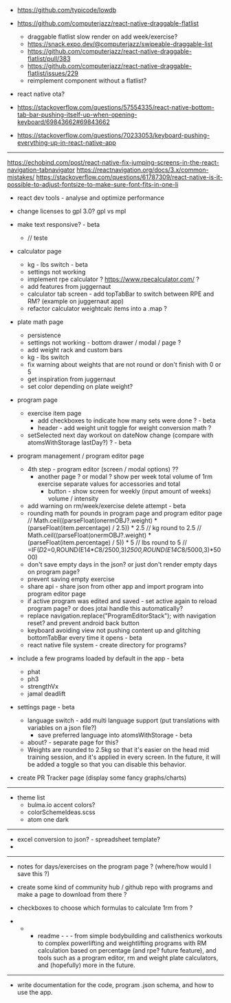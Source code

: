 - https://github.com/typicode/lowdb

- https://github.com/computerjazz/react-native-draggable-flatlist
  - draggable flatlist slow render on add week/exercise?
  - https://snack.expo.dev/@computerjazz/swipeable-draggable-list
  - https://github.com/computerjazz/react-native-draggable-flatlist/pull/383
  - https://github.com/computerjazz/react-native-draggable-flatlist/issues/229
  - reimplement component without a flatlist?

- react native ota?

- https://stackoverflow.com/questions/57554335/react-native-bottom-tab-bar-pushing-itself-up-when-opening-keyboard/69843662#69843662

- https://stackoverflow.com/questions/70233053/keyboard-pushing-everything-up-in-react-native-app
--------------------------------------------------------------------------------------

https://echobind.com/post/react-native-fix-jumping-screens-in-the-react-navigation-tabnavigator
https://reactnavigation.org/docs/3.x/common-mistakes/
https://stackoverflow.com/questions/61787309/react-native-is-it-possible-to-adjust-fontsize-to-make-sure-font-fits-in-one-li

- react dev tools - analyse and optimize performance

- change licenses to gpl 3.0? gpl vs mpl

- make text responsive? - beta
  - // <Text adjustsFontSizeToFit style={styles(activeTheme).text}>teste</Text>

- calculator page
  - kg - lbs switch - beta
  - settings not working
  - implement rpe calculator ? https://www.rpecalculator.com/ ?
  - add features from juggernaut
  - calculator tab screen - add topTabBar to switch between RPE and RM? (example on juggernaut app)
  - refactor calculator weightcalc items into a .map ?

- plate math page
  - persistence
  - settings not working - bottom drawer / modal / page ?
  - add weight rack and custom bars
  - kg - lbs switch
  - fix warning about weights that are not round or don't finish with 0 or 5
  - get inspiration from juggernaut
  - set color depending on plate weight?

- program page
  - exercise item page
    - add checkboxes to indicate how many sets were done ? - beta
    - header - add weight unit toggle for weight conversion math ?
  - setSelected next day workout on dateNow change (compare with atomsWithStorage lastDay?) ? - beta

- program management / program editor page
  - 4th step - program editor (screen / modal options) ??
    - another page ? or modal ? show per week total volume of 1rm exercise separate values for accessories and total
      - button - show screen for weekly (input amount of weeks) volume / intensity
  - add warning on rm/week/exercise delete attempt - beta
  - rounding math for pounds in program page and program editor page
    // Math.ceil((parseFloat(onermOBJ?.weight) * (parseFloat(item.percentage) / 2.5)) * 2.5 // kg round to 2.5
    // Math.ceil((parseFloat(onermOBJ?.weight) * (parseFloat(item.percentage) / 5)) * 5 // lbs round to 5
    // =IF($D$2=0,ROUND(E14*$C$8/2500,3)*2500,ROUND(E14*$C$8/5000,3)*5000)
  - don't save empty days in the json? or just don't render empty days on program page?
  - prevent saving empty exercise
  - share api - share json from other app and import program into program editor page
  - if active program was edited and saved - set active again to reload program page? or does jotai handle this automatically?
  - replace navigation.replace("ProgramEditorStack"); with navigation reset? and prevent android back button
  - keyboard avoiding view not pushing content up and glitching bottomTabBar every time it opens - beta
  - react native file system - create directory for programs?

- include a few programs loaded by default in the app - beta
  - phat
  - ph3
  - strengthVx
  - jamal deadlift

- settings page - beta
  - language switch - add multi language support (put translations with variables on a json file?)
    - save preferred language into atomsWithStorage - beta
  - about? - separate page for this?
  - Weights are rounded to 2.5kg so that it's easier on the head mid training session, and it's applied in every screen. In the future, it will be added a toggle so that you can disable this behavior.

- create PR Tracker page (display some fancy graphs/charts)
--------------------------------------------------------------------------------------

- theme list
  - bulma.io accent colors?
  - colorSchemeIdeas.scss
  - atom one dark

--------------------------------------------------------------------------------------
- excel conversion to json? - spreadsheet template?
-
--------------------------------------------------------------------------------------

- notes for days/exercises on the program page ? (where/how would I save this ?)
- create some kind of community hub / github repo with programs and make a page to download from there ?
- checkboxes to choose which formulas to calculate 1rm from ?

- - - readme - - -
from simple bodybuilding and calisthenics workouts to complex powerlifting and
weightlifting programs with RM calculation based on percentage (and rpe? future feature), and
tools such as a program editor, rm and weight plate calculators,
and (hopefully) more in the future.

--------------------------------------------------------------------------------------

- write documentation for the code, program .json schema, and how to use the app.
